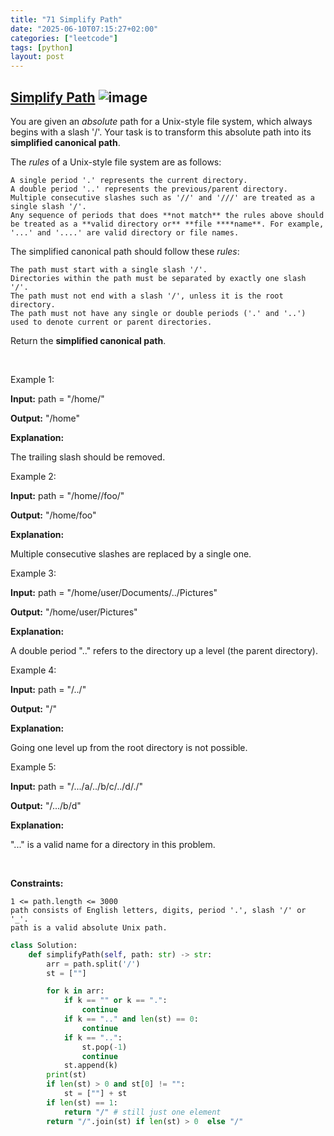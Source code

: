 ```yaml
---
title: "71 Simplify Path"
date: "2025-06-10T07:15:27+02:00"
categories: ["leetcode"]
tags: [python]
layout: post
---
```


## [Simplify Path](https://leetcode.com/problems/simplify-path) ![image](https://img.shields.io/badge/Difficulty-Medium-orange)

You are given an *absolute* path for a Unix-style file system, which always begins with a slash '/'. Your task is to transform this absolute path into its **simplified canonical path**.

The *rules* of a Unix-style file system are as follows:

	A single period '.' represents the current directory.
	A double period '..' represents the previous/parent directory.
	Multiple consecutive slashes such as '//' and '///' are treated as a single slash '/'.
	Any sequence of periods that does **not match** the rules above should be treated as a **valid directory or** **file ****name**. For example, '...' and '....' are valid directory or file names.

The simplified canonical path should follow these *rules*:

	The path must start with a single slash '/'.
	Directories within the path must be separated by exactly one slash '/'.
	The path must not end with a slash '/', unless it is the root directory.
	The path must not have any single or double periods ('.' and '..') used to denote current or parent directories.

Return the **simplified canonical path**.

 

Example 1:

**Input:** path = "/home/"

**Output:** "/home"

**Explanation:**

The trailing slash should be removed.

Example 2:

**Input:** path = "/home//foo/"

**Output:** "/home/foo"

**Explanation:**

Multiple consecutive slashes are replaced by a single one.

Example 3:

**Input:** path = "/home/user/Documents/../Pictures"

**Output:** "/home/user/Pictures"

**Explanation:**

A double period ".." refers to the directory up a level (the parent directory).

Example 4:

**Input:** path = "/../"

**Output:** "/"

**Explanation:**

Going one level up from the root directory is not possible.

Example 5:

**Input:** path = "/.../a/../b/c/../d/./"

**Output:** "/.../b/d"

**Explanation:**

"..." is a valid name for a directory in this problem.

 

**Constraints:**

	1 <= path.length <= 3000
	path consists of English letters, digits, period '.', slash '/' or '_'.
	path is a valid absolute Unix path.

```python
class Solution:
    def simplifyPath(self, path: str) -> str:
        arr = path.split('/')
        st = [""]

        for k in arr:
            if k == "" or k == ".":
                continue
            if k == ".." and len(st) == 0:
                continue
            if k == "..":
                st.pop(-1)
                continue
            st.append(k)
        print(st)
        if len(st) > 0 and st[0] != "":
            st = [""] + st
        if len(st) == 1:
            return "/" # still just one element 
        return "/".join(st) if len(st) > 0  else "/"
            
        
```
